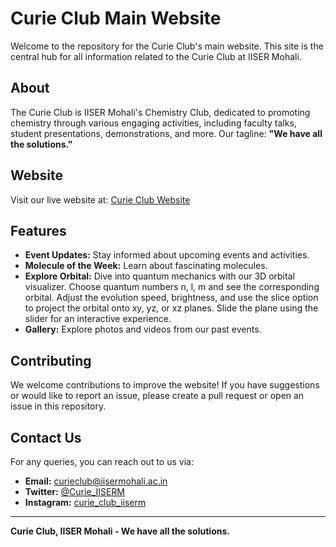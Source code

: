 # Curie Club Main Website

Welcome to the repository for the Curie Club's main website. This site is the central hub for all information related to the Curie Club at IISER Mohali.

## About

The Curie Club is IISER Mohali's Chemistry Club, dedicated to promoting chemistry through various engaging activities, including faculty talks, student presentations, demonstrations, and more. Our tagline: **"We have all the solutions."**

## Website

Visit our live website at: [Curie Club Website](https://curieclubiiserm.github.io/mainWebsite/)

## Features

- **Event Updates:** Stay informed about upcoming events and activities.
- **Molecule of the Week:** Learn about fascinating molecules.
- **Explore Orbital:** Dive into quantum mechanics with our 3D orbital visualizer. Choose quantum numbers n, l, m and see the corresponding orbital. Adjust the evolution speed, brightness, and use the slice option to project the orbital onto xy, yz, or xz planes. Slide the plane using the slider for an interactive experience.
- **Gallery:** Explore photos and videos from our past events.

## Contributing

We welcome contributions to improve the website! If you have suggestions or would like to report an issue, please create a pull request or open an issue in this repository.

## Contact Us

For any queries, you can reach out to us via:
- **Email:** [curieclub@iisermohali.ac.in](mailto:curieclub@iisermohali.ac.in)
- **Twitter:** [@Curie_IISERM](https://twitter.com/Curie_IISERM)
- **Instagram:** [curie_club_iiserm](https://www.instagram.com/curie_club_iiserm/)

---

**Curie Club, IISER Mohali - We have all the solutions.**
